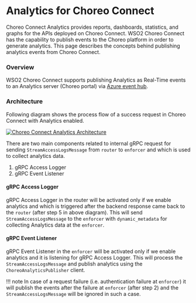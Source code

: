 # Analytics for Choreo Connect
Choreo Connect Analytics provides reports, dashboards, statistics, and graphs for the APIs deployed on Choreo Connect.
WSO2 Choreo Connect has the capability to publish events to the Choreo platform in order to generate analytics. This page describes the concepts behind publishing analytics events from Choreo Connect.

### Overview
WSO2 Choreo Connect supports publishing Analytics as Real-Time events to an Analytics server (Choreo portal) via [Azure event hub](https://azure.microsoft.com/en-us/services/event-hubs/). 

### Architecture

Following diagram shows the process flow of a success request in Choreo Connect with Analytics enabled.

[![Choreo Connect Analytics Architecture]({{base_path}}/assets/img/deploy/mgw/analytics-architecture.png)]({{base_path}}/assets/img/deploy/mgw/analytics-architecture.png)

There are two main components related to internal gRPC request for sending `StreamAccessLogsMessage` from `router` to `enforcer` and which is used to collect analytics data.

1. gRPC Access Logger
2. gRPC Event Listener

#### gRPC Access Logger

gRPC Access Logger in the router will be activated only if we enable analytics and which is triggered after the backend response came back to the `router` (after step 5 in above diagram). 
This will send `StreamAccessLogsMessage` to the `enforcer` with `dynamic_metadata` for collecting Analytics data at the `enforcer`.

#### gRPC Event Listener

gRPC Event Listener in the `enforcer` will be activated only if we enable analytics and it is listening for gRPC Access Logger.
This will process the `StreamAccessLogsMessage` and publish analytics using the `ChoreoAnalyticsPublisher` client.

!!! note
    In case of a request failure (i.e. authentication failure at `enforcer`) it will publish the events after the failure at `enforcer` (after step 2) and the `StreamAccessLogsMessage` will be ignored in such a case.
